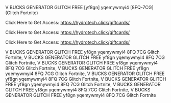 V BUCKS GENERATOR GLITCH FREE [yf8gn] yqemywmyi4 [8FQ-7CG] (Glitch Fortnite)

Click Here to Get Access: https://hydrotech.click/giftcards/

Click Here to Get Access: https://hydrotech.click/giftcards/

Click Here to Get Access: https://hydrotech.click/giftcards/

V BUCKS GENERATOR GLITCH FREE yf8gn yqemywmyi4 8FQ 7CG Glitch Fortnite, V BUCKS GENERATOR GLITCH FREE yf8gn yqemywmyi4 8FQ 7CG Glitch Fortnite, V BUCKS GENERATOR GLITCH FREE yf8gn yqemywmyi4 8FQ 7CG Glitch Fortnite, V BUCKS GENERATOR GLITCH FREE yf8gn yqemywmyi4 8FQ 7CG Glitch Fortnite, V BUCKS GENERATOR GLITCH FREE yf8gn yqemywmyi4 8FQ 7CG Glitch Fortnite, V BUCKS GENERATOR GLITCH FREE yf8gn yqemywmyi4 8FQ 7CG Glitch Fortnite, V BUCKS GENERATOR GLITCH FREE yf8gn yqemywmyi4 8FQ 7CG Glitch Fortnite, V BUCKS GENERATOR GLITCH FREE yf8gn yqemywmyi4 8FQ 7CG Glitch Fortnite
